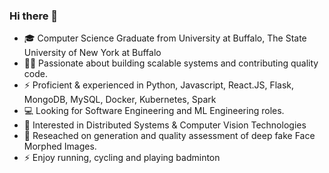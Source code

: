 ### Hi there 👋

- 🎓 Computer Science Graduate from University at Buffalo, The State University of New York at Buffalo
- 👩‍💻 Passionate about building scalable systems and contributing quality code.  
- ⚡️ Proficient & experienced in Python, Javascript, React.JS, Flask, MongoDB, MySQL, Docker, Kubernetes, Spark
- 💻 Looking for Software Engineering and ML Engineering roles. 
- 🔭 Interested in Distributed Systems & Computer Vision Technologies
- 🌱 Reseached on generation and quality assessment of deep fake Face Morphed Images. 
- ⚡️ Enjoy running, cycling and playing badminton 


<!--
**mrunmayee17/mrunmayee17** is a ✨ _special_ ✨ repository because its `README.md` (this file) appears on your GitHub profile.

Here are some ideas to get you started:


- 🔭 I’m currently working on ...
- 🌱 I’m currently learning 
- 👯 I’m looking to collaborate on ...
- 🤔 I’m looking for help with ...
- 💬 Ask me about ...
- 📫 How to reach me: ...
- 😄 Pronouns: ...
- ⚡ Fun fact: ...
-->

